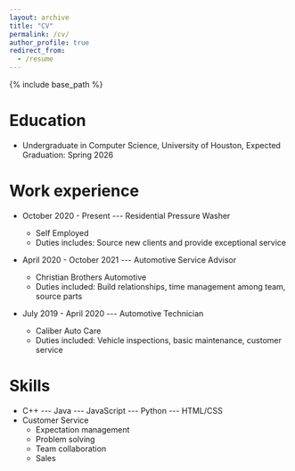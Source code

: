 ```yaml
---
layout: archive
title: "CV"
permalink: /cv/
author_profile: true
redirect_from:
  - /resume
---
```


{% include base_path %}

Education
======
* Undergraduate in Computer Science, University of Houston, Expected Graduation: Spring 2026

Work experience
======
* October 2020 - Present --- Residential Pressure Washer
  * Self Employed
  * Duties includes: Source new clients and provide exceptional service

* April 2020 - October 2021 --- Automotive Service Advisor
  * Christian Brothers Automotive
  * Duties included: Build relationships, time management among team, source parts

* July 2019 - April 2020 --- Automotive Technician
  * Caliber Auto Care
  * Duties included: Vehicle inspections, basic maintenance, customer service
  
Skills
======
* C++ --- Java --- JavaScript --- Python --- HTML/CSS
* Customer Service
  * Expectation management
  * Problem solving
  * Team collaboration
  * Sales
